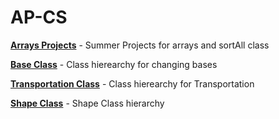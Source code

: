 # AP-CS
**[Arrays Projects](/arrays)** - Summer Projects for arrays and sortAll class

**[Base Class](/base_class)** - Class hierearchy for changing bases

**[Transportation Class](/transportation_class)** - Class hierearchy for Transportation

**[Shape Class](/shape_class)** - Shape Class hierarchy


